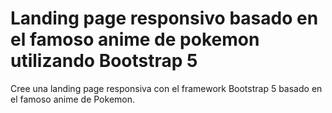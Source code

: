 # Landing page responsivo basado en el famoso anime de pokemon utilizando Bootstrap 5  
Cree una landing page responsiva con el framework Bootstrap 5 basado en el famoso anime de Pokemon.

